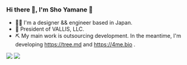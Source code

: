 ### Hi there 👋, I'm Sho Yamane 👻

- 🧑‍💻 I'm a designer && engineer based in Japan.
- 🏢 President of VALLIS, LLC.
- ⛏ My main work is outsourcing development. In the meantime, I'm developing https://tree.md and https://4me.bio .

![](https://github-profile-summary-cards.vercel.app/api/cards/profile-details?username=sho-yamane&theme=github_dark)
![](https://github-profile-summary-cards.vercel.app/api/cards/stats?username=sho-yamane&theme=github_dark)

